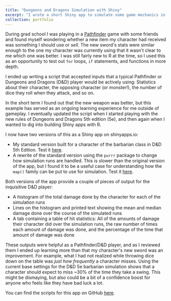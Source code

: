 ```yaml
---
title: "Dungeons and Dragons Simulation with Shiny"
excerpt: "I wrote a short Shiny app to simulate some game mechanics in Dungeons and Dragons in order to visualize and quantify how probability affects game outcomes. <br/><img src='/images/5e_sim_thumbnail.png'>"
collection: portfolio
---
```


During grad school I was playing in a [Pathfinder](https://en.wikipedia.org/wiki/Pathfinder_Roleplaying_Game) game with some friends and found myself wondering whether a new item my character had received was something I should use or *sell*. The new sword's stats were similar enough to the one my character was currently using that it wasn't clear to me which one was better. I was still fairly new to R at the time, so I used this as an opportunity to test out `for` loops, `if` statements, and functions in more depth.

I ended up writing a script that accepted inputs that a typical Pathfinder or Dungeons and Dragons (D&D) player would be actively using: Statistics about their character, the opposing character (or monster!), the number of dice they roll when they attack, and so on.

In the short term I found out that the new weapon was better, but this example has served as an ongoing learning experience for me outside of gameplay. I eventually updated the script when I started playing with the new rules of Dungeons and Dragons 5th edition (5e), and then again when I wanted to dig into building Shiny apps with R.

I now have two versions of this as a Shiny app on shinyapps.io:
 + My standard version built for a character of the barbarian class in D&D 5th Edition. Test it [here](http://cactusoxbird.shinyapps.io/dd-shiny-sim).
 + A rewrite of the standard version using the `purrr` package to change how simulation runs are handled. This is slower than the original version of the app, but I found it to be a useful case for understanding how the `map()` family can be put to use for simulation. Test it [here](https://cactusoxbird.shinyapps.io/dd-shiny-sim-purrr/).

Both versions of the app provide a couple of pieces of output for the inquisitive D&D player:
  + A histogram of the total damage done by the character for each of the simulation runs
  + Lines on the histogram and printed text showing the mean and median damage done over the course of the simulated runs
  + A tab containing a table of hit statistics: All of the amounts of damage their character did over the simulation runs, the raw number of times each amount of damage was done, and the percentage of the time that amount of damage was done

These outputs were helpful as a Pathfinder/D&D player, and as I reviewed them I ended up learning more than that my character's new sword was an improvement. For example, what I had not realized while throwing dice down on the table was *just how frequently* a character misses. Using the current base settings for the D&D 5e barbarian simulation shows that a character should expect to miss ~30% of the time they take a swing. This might be dismaying, but also could be a bit of a confidence boost for anyone who feels like they have bad luck a lot.

You can find the scripts for this app on GitHub [here](https://github.com/mbrousil/5e-shiny-sim).
